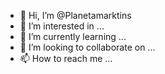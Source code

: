 - 👋 Hi, I’m @Planetamarktins
- 👀 I’m interested in ...
- 🌱 I’m currently learning ...
- 💞️ I’m looking to collaborate on ...
- 📫 How to reach me ...

<!---
Planetamarktins/Planetamarktins is a ✨ special ✨ repository because its `README.md` (this file) appears on your GitHub profile.
You can click the Preview link to take a look at your changes.
--->
